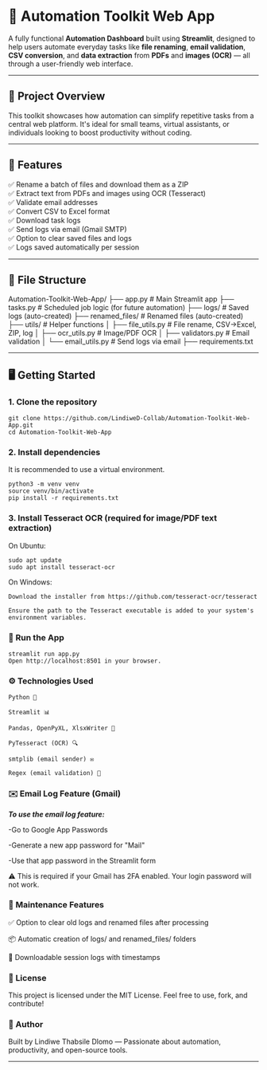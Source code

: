 # 🚀 Automation Toolkit Web App

A fully functional **Automation Dashboard** built using **Streamlit**, designed to help users automate everyday tasks like **file renaming**, **email validation**, **CSV conversion**, and **data extraction** from **PDFs** and **images (OCR)** — all through a user-friendly web interface.

---

## 🔧 Project Overview

This toolkit showcases how automation can simplify repetitive tasks from a central web platform. It's ideal for small teams, virtual assistants, or individuals looking to boost productivity without coding.

---

## 🧰 Features

✅ Rename a batch of files and download them as a ZIP  
✅ Extract text from PDFs and images using OCR (Tesseract)  
✅ Validate email addresses  
✅ Convert CSV to Excel format  
✅ Download task logs  
✅ Send logs via email (Gmail SMTP)  
✅ Option to clear saved files and logs  
✅ Logs saved automatically per session    
  

---

## 📁 File Structure

Automation-Toolkit-Web-App/
├── app.py # Main Streamlit app
├── tasks.py # Scheduled job logic (for future automation)
├── logs/ # Saved logs (auto-created)
├── renamed_files/ # Renamed files (auto-created)
├── utils/ # Helper functions
│ ├── file_utils.py # File rename, CSV→Excel, ZIP, log
│ ├── ocr_utils.py # Image/PDF OCR
│ ├── validators.py # Email validation
│ └── email_utils.py # Send logs via email
├── requirements.txt


---

## 🖥️ Getting Started

### 1. Clone the repository

```
git clone https://github.com/LindiweD-Collab/Automation-Toolkit-Web-App.git
cd Automation-Toolkit-Web-App
```
### 2. Install dependencies
It is recommended to use a virtual environment.
```
python3 -m venv venv
source venv/bin/activate
pip install -r requirements.txt
```
### 3. Install Tesseract OCR (required for image/PDF text extraction)
On Ubuntu:
```
sudo apt update
sudo apt install tesseract-ocr
```

On Windows:
```
Download the installer from https://github.com/tesseract-ocr/tesseract

Ensure the path to the Tesseract executable is added to your system's environment variables.
```

### 🚀 Run the App
```
streamlit run app.py
Open http://localhost:8501 in your browser.
```

### ⚙️ Technologies Used
```
Python 🐍

Streamlit 📊

Pandas, OpenPyXL, XlsxWriter 🧮

PyTesseract (OCR) 🔍

smtplib (email sender) ✉️

Regex (email validation) 📧
```

### ✉️ Email Log Feature (Gmail)
***To use the email log feature:***

-Go to Google App Passwords

-Generate a new app password for "Mail"

-Use that app password in the Streamlit form

⚠️ This is required if your Gmail has 2FA enabled. Your login password will not work.

### 🧼 Maintenance Features
✅ Option to clear old logs and renamed files after processing

📦 Automatic creation of logs/ and renamed_files/ folders

📄 Downloadable session logs with timestamps

### 📄 License
This project is licensed under the MIT License.
Feel free to use, fork, and contribute!


### 🧠 Author
Built by Lindiwe Thabsile Dlomo — Passionate about automation, productivity, and open-source tools.


---

